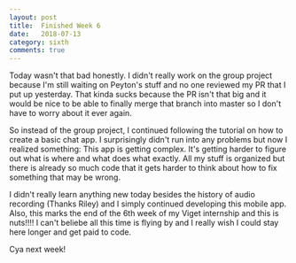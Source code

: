 ```yaml
---
layout: post
title:  Finished Week 6
date:   2018-07-13
category: sixth
comments: true
---
```


Today wasn't that bad honestly. I didn't really work on the group project because I'm still waiting on Peyton's stuff and no one reviewed my PR that I put up yesterday. That kinda sucks because the PR isn't that big and it would be nice to be able to finally merge that branch into master so I don't have to worry about it ever again. 

So instead of the group project, I continued following the tutorial on how to create a basic chat app. I surprisingly didn't run into any problems but now I realized something: This app is getting complex. It's getting harder to figure out what is where and what does what exactly. All my stuff is organized but there is already so much code that it gets harder to think about how to fix something that may be wrong. 

I didn't really learn anything new today besides the history of audio recording (Thanks Riley) and I simply continued developing this mobile app. 
Also, this marks the end of the 6th week of my Viget internship and this is nuts!!!! I can't beliebe all this time is flying by and I really wish I could stay here longer and get paid to code. 

Cya next week!